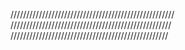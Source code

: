   ////////////////////////////////////////////////////
 ///////////////////////////////////////////////////
//////////////////////////////////////////////////
